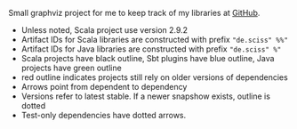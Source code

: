 Small graphviz project for me to keep track of my libraries at [GitHub](https://github.com/Sciss). 

 - Unless noted, Scala project use version 2.9.2
 - Artifact IDs for Scala libraries are constructed with prefix `"de.sciss" %%"`
 - Artifact IDs for Java libraries are constructed with prefix `"de.sciss" %"`
 - Scala projects have black outline, Sbt plugins have blue outline, Java projects have green outline
 - red outline indicates projects still rely on older versions of dependencies
 - Arrows point from dependent to dependency
 - Versions refer to latest stable. If a newer snapshow exists, outline is dotted
 - Test-only dependencies have dotted arrows.
